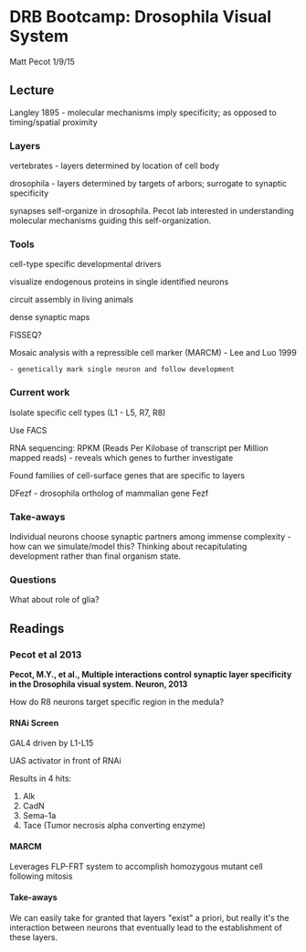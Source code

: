 # DRB Bootcamp: Drosophila Visual System

Matt Pecot
1/9/15

## Lecture

Langley 1895 - molecular mechanisms imply specificity; as opposed to timing/spatial proximity

### Layers

vertebrates - layers determined by location of cell body

drosophila - layers determined by targets of arbors; surrogate to synaptic specificity

synapses self-organize in drosophila. Pecot lab interested in understanding molecular mechanisms guiding this self-organization.

### Tools

cell-type specific developmental drivers

visualize endogenous proteins in single identified neurons

circuit assembly in living animals

dense synaptic maps

FISSEQ?

Mosaic analysis with a repressible cell marker (MARCM) - Lee and Luo 1999

    - genetically mark single neuron and follow development

### Current work

Isolate specific cell types (L1 - L5, R7, R8)

Use FACS

RNA sequencing: RPKM (Reads Per Kilobase of transcript per Million mapped reads) - reveals which genes to further investigate

Found families of cell-surface genes that are specific to layers

DFezf - drosophila ortholog of mammalian gene Fezf

### Take-aways

Individual neurons choose synaptic partners among immense complexity - how can we simulate/model this?  Thinking about recapitulating development rather than final organism state.

### Questions

What about role of glia?

## Readings

### Pecot et al 2013

**Pecot, M.Y., et al., Multiple interactions control synaptic layer specificity in the Drosophila visual system. Neuron, 2013**

How do R8 neurons target specific region in the medula?

#### RNAi Screen

GAL4 driven by L1-L15

UAS activator in front of RNAi

Results in 4 hits:

1. Alk
2. CadN
3. Sema-1a
4. Tace (Tumor necrosis alpha converting enzyme)

#### MARCM

Leverages FLP-FRT system to accomplish homozygous mutant cell following mitosis

#### Take-aways

We can easily take for granted that layers "exist" a priori, but really it's the interaction between neurons that eventually lead to the establishment of these layers.
